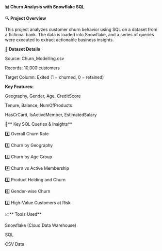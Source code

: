 **📊 Churn Analysis with Snowflake SQL**

🔍 **Project Overview**

This project analyzes customer churn behavior using SQL on a dataset from a fictional bank. The data is loaded into Snowflake, and a series of queries were executed to extract actionable business insights.

**🧾 Dataset Details**

Source: Churn_Modelling.csv

Records: 10,000 customers

Target Column: Exited (1 = churned, 0 = retained)

**Key Features:**

Geography, Gender, Age, CreditScore

Tenure, Balance, NumOfProducts

HasCrCard, IsActiveMember, EstimatedSalary

🧠** Key SQL Queries & Insights**

1️⃣ Overall Churn Rate

2️⃣ Churn by Geography

3️⃣ Churn by Age Group

4️⃣ Churn vs Active Membership

5️⃣ Product Holding and Churn

6️⃣ Gender-wise Churn

7️⃣ High-Value Customers at Risk

📈** Tools Used**

 Snowflake (Cloud Data Warehouse)

 SQL

 CSV Data
